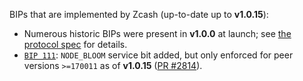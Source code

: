 BIPs that are implemented by Zcash (up-to-date up to **v1.0.15**):

* Numerous historic BIPs were present in **v1.0.0** at launch; see [the protocol spec](https://github.com/zcash/zips/blob/master/protocol/protocol.pdf) for details.
* [`BIP 111`](https://github.com/bitcoin/bips/blob/master/bip-0111.mediawiki): `NODE_BLOOM` service bit added, but only enforced for peer versions `>=170011` as of **v1.0.15** ([PR #2814](https://github.com/zcash/zcash/pull/2814)).
